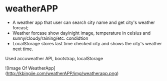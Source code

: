 # weatherAPP
* A weather app that user can search city name and get city's weather forcast;
* Weather forcase show day/night image, temperature in celsius and sunny/cloudy/raining/etc. condidtion
* LocalStorage stores last time checked city and shows the city's weather next time.

Used accuweather API, bootstrap, localStorage

![Image Of WeatherApp]
(http://kbingjie.com/weatherAPP/img/weatherapp.png)
